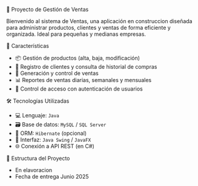 🛒 Proyecto de Gestión de Ventas

Bienvenido al sistema de Ventas, una aplicación en construccion diseñada para administrar productos, clientes y ventas de forma eficiente y organizada. Ideal para pequeñas y medianas empresas.

🚀 Características

- 📦 Gestión de productos (alta, baja, modificación)
- 👥 Registro de clientes y consulta de historial de compras
- 🧾 Generación y control de ventas
- 📊 Reportes de ventas diarias, semanales y mensuales
- 🔐 Control de acceso con autenticación de usuarios

🛠️ Tecnologías Utilizadas

- 💻 Lenguaje: `Java`
- 🗃️ Base de datos: `MySQL` / `SQL Server`
- 🧠 ORM: `Hibernate` (opcional)
- 🎨 Interfaz: `Java Swing` / `JavaFX`
- 🌐 Conexión a API REST (en C#)

📂 Estructura del Proyecto
- En elavoracion
- Fecha de entrega Junio 2025
